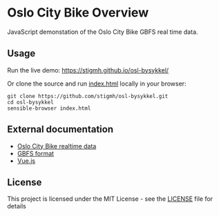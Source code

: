 # Oslo City Bike Overview

JavaScript demonstation of the Oslo City Bike GBFS real time data.

## Usage

Run the live demo: https://stigmh.github.io/osl-bysykkel/

Or clone the source and run [index.html](index.html) locally in your browser:

```
git clone https://github.com/stigmh/osl-bysykkel.git
cd osl-bysykkel
sensible-browser index.html
```

## External documentation

- [Oslo City Bike realtime data](https://oslobysykkel.no/en/apne-data/sanntid)
- [GBFS format](https://github.com/NABSA/gbfs/blob/master/gbfs.md)
- [Vue.js](https://vuejs.org/v2/api/)

## License

This project is licensed under the MIT License - see the [LICENSE](LICENSE) file for details

